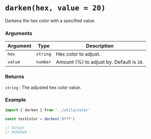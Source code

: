# `darken(hex, value = 20)`

Darkens the hex color with a specified value.

### Arguments

| Argument | Type | Description |
| --- | --- | --- |
| `hex` | `string` | Hex color to adjust. |
| `value` | `number` | Amount (%) to adjust by. Default is `20`. |


### Returns

`string` : The adjusted hex color value.


### Example

```js
import { darken } from '../utils/color'

const textColor = darken('#fff')

// Output
// #ebebeb
```
